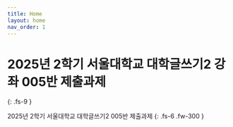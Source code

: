 ```yaml
---
title: Home
layout: home
nav_order: 1
---
```


# 2025년 2학기 **서울대학교 대학글쓰기2** 강좌 005반 제출과제
{: .fs-9 }

2025년 2학기 서울대학교 대학글쓰기2 005반 제출과제
{: .fs-6 .fw-300 }